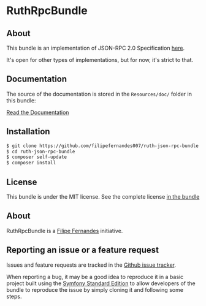 RuthRpcBundle
===================

About
-----

This bundle is an implementation of JSON-RPC 2.0 Specification [here](https://www.jsonrpc.org/specification).

It's open for other types of implementations, but for now, it's strict to that.

Documentation
-------------

The source of the documentation is stored in the `Resources/doc/` folder
in this bundle:

[Read the Documentation](Resources/doc/index.rst)

Installation
------------
```bash
$ git clone https://github.com/filipefernandes007/ruth-json-rpc-bundle
$ cd ruth-json-rpc-bundle
$ composer self-update
$ composer install
```

License
-------

This bundle is under the MIT license. See the complete license [in the bundle](LICENSE)

About
-----

RuthRpcBundle is a [Filipe Fernandes](https://github.com/filipefernandes007/ruth-json-rpc-bundle) initiative.

Reporting an issue or a feature request
---------------------------------------

Issues and feature requests are tracked in the [Github issue tracker](https://github.com/filipefernandes007/ruth-json-rpc-bundle/issues).

When reporting a bug, it may be a good idea to reproduce it in a basic project
built using the [Symfony Standard Edition](https://github.com/symfony/symfony-standard)
to allow developers of the bundle to reproduce the issue by simply cloning it
and following some steps.